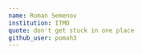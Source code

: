 ```yaml
---
name: Roman Semenov
institution: ITMO
quote: don't get stuck in one place
github_user: pomah3
---
```

